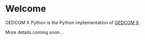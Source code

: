 # Welcome

GEDCOM X Python is the Python implementation of [GEDCOM X](http://www.gedcomx.org).

More details coming soon...
